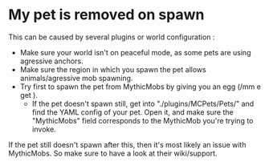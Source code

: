 # My pet is removed on spawn

This can be caused by several plugins or world configuration :

* Make sure your world isn't on peaceful mode, as some pets are using agressive anchors.
* Make sure the region in which you spawn the pet allows animals/agressive mob spawning.
* Try first to spawn the pet from MythicMobs by giving you an egg (/mm e get ).
  * If the pet doesn't spawn still, get into "./plugins/MCPets/Pets/" and find the YAML config of your pet. Open it, and make sure the "MythicMobs" field corresponds to the MythicMob you're trying to invoke.

If the pet still doesn't spawn after this, then it's most likely an issue with MythicMobs. So make sure to have a look at their wiki/support.
